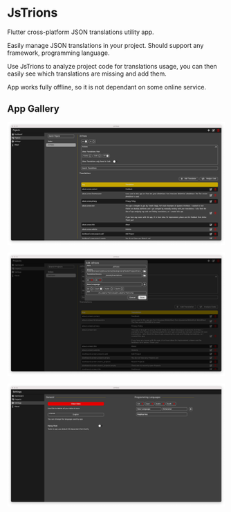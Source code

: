 # JsTrions

Flutter cross-platform JSON translations utility app.

Easily manage JSON translations in your project. Should support any framework, programming language. 

Use JsTrions to analyze project code for translations usage, you can then easily see which translations are missing and add them.

App works fully offline, so it is not dependant on some online service.

## App Gallery

![Projects](/screenshots/MacOS-Projects.png)

![Edit Project](/screenshots/MacOS-Edit-Project.png)

![Settings](/screenshots/MacOS-Settings.png)

